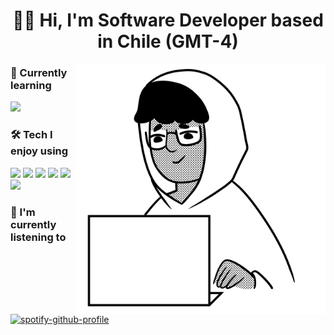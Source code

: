 <p>
<h1 align="center">👋🏽 Hi, I'm Software Developer based in Chile (GMT-4)</h3>
</p>

<img align="right" alt="Rene Caceres standing" src="./img/laptop.png" width="400"/>

### 🌱 Currently learning
![](https://img.shields.io/badge/-TypeScript-2F3648?style=for-the-badge&logo=TypeScript)

### 🛠️ Tech I enjoy using
![](https://img.shields.io/badge/-Preact-2F3648?style=for-the-badge&logo=Preact)
![](https://img.shields.io/badge/-React-2F3648?style=for-the-badge&logo=React)
![](https://img.shields.io/badge/-Next.js-2F3648?style=for-the-badge&logo=Next.js)
![](https://img.shields.io/badge/-Express.js-2F3648?style=for-the-badge&logo=Express)
![](https://img.shields.io/badge/-Tailwind&nbsp;CSS-2F3648?style=for-the-badge&logo=Tailwindcss)
![](https://img.shields.io/badge/-MongoDB-2F3648?style=for-the-badge&logo=Mongodb)

### 🎵 I'm currently listening to
[![spotify-github-profile](https://spotify-github-profile.vercel.app/api/view?uid=d2fg2ca2su9wkpbzk5ahlmqu8&cover_image=true&theme=natemoo-re&bar_color=53b14f&bar_color_cover=false)](https://spotify-github-profile.vercel.app/api/view?uid=d2fg2ca2su9wkpbzk5ahlmqu8&redirect=true)

